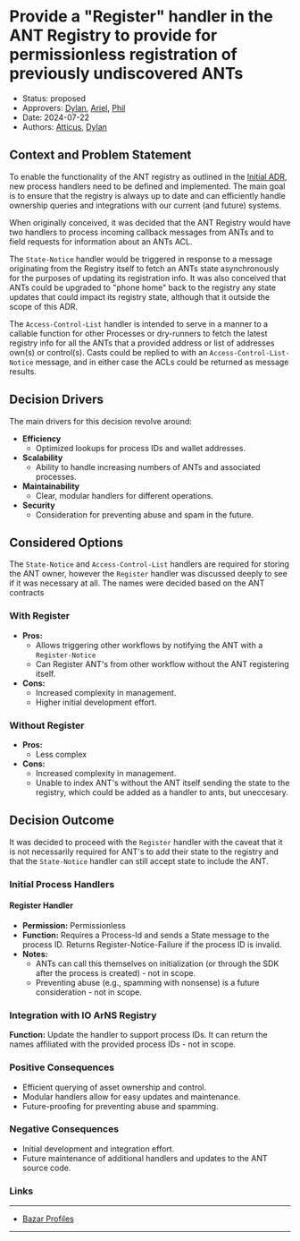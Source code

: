 # Provide a "Register" handler in the ANT Registry to provide for permissionless registration of previously undiscovered ANTs

- Status: proposed
- Approvers: [Dylan], [Ariel], [Phil]
- Date: 2024-07-22
- Authors: [Atticus], [Dylan]

## Context and Problem Statement

To enable the functionality of the ANT registry as outlined in the [Initial
ADR], new process handlers need to be defined and implemented. The main goal is to
ensure that the registry is always up to date and can efficiently handle ownership
queries and integrations with our current (and future) systems.

When originally conceived, it was decided that the ANT Registry would have two
handlers to process incoming callback messages from ANTs and to field requests
for information about an ANTs ACL.

The `State-Notice` handler would be triggered in response to a message
originating from the Registry itself to fetch an ANTs state asynchronously for
the purposes of updating its registration info. It was also conceived that ANTs
could be upgraded to "phone home" back to the registry any state updates that
could impact its registry state, although that it outside the scope of this ADR.

The `Access-Control-List` handler is intended to serve in a manner to a callable
function for other Processes or dry-runners to fetch the latest registry info
for all the ANTs that a provided address or list of addresses own(s) or
control(s). Casts could be replied to with an `Access-Control-List-Notice`
message, and in either case the ACLs could be returned as message results.

## Decision Drivers

The main drivers for this decision revolve around:

- **Efficiency**
  - Optimized lookups for process IDs and wallet addresses.
- **Scalability**
  - Ability to handle increasing numbers of ANTs and associated processes.
- **Maintainability**
  - Clear, modular handlers for different operations.
- **Security**
  - Consideration for preventing abuse and spam in the future.

## Considered Options

The `State-Notice` and `Access-Control-List` handlers are required for storing
the ANT owner, however the `Register` handler was discussed deeply to see if it
was necessary at all. The names were decided based on the ANT contracts

### With Register

- **Pros:**
  - Allows triggering other workflows by notifying the ANT with a
    `Register-Notice`
  - Can Register ANT's from other workflow without the ANT registering itself.
- **Cons:**
  - Increased complexity in management.
  - Higher initial development effort.

### Without Register

- **Pros:**
  - Less complex
- **Cons:**
  - Increased complexity in management.
  - Unable to index ANT's without the ANT itself sending the state to the
    registry, which could be added as a handler to ants, but uneccesary.

## Decision Outcome

It was decided to proceed with the `Register` handler with the caveat that it is
not necessarily required for ANT's to add their state to the registry and that
the `State-Notice` handler can still accept state to include the ANT.

### Initial Process Handlers

#### Register Handler

- **Permission:** Permissionless
- **Function:** Requires a Process-Id and sends a State message to the process
  ID. Returns Register-Notice-Failure if the process ID is invalid.
- **Notes:**
  - ANTs can call this themselves on initialization (or through the SDK after
    the process is created) - not in scope.
  - Preventing abuse (e.g., spamming with nonsense) is a future consideration -
    not in scope.

### Integration with IO ArNS Registry

**Function:** Update the handler to support process IDs. It can return the names
affiliated with the provided process IDs - not in scope.

### Positive Consequences

- Efficient querying of asset ownership and control.
- Modular handlers allow for easy updates and maintenance.
- Future-proofing for preventing abuse and spamming.

### Negative Consequences

- Initial development and integration effort.
- Future maintenance of additional handlers and updates to the ANT source code.

### Links

---

- [Bazar Profiles](https://github.com/permaweb/ao-permaweb/tree/main/services/profiles)

---

[Initial ADR]: 1-initial.md
[ADR Template]: https://adr.github.io/
[Atticus]: https://github.com/atticusofsparta
[Dylan]: https://github.com/dtfiedler
[Ariel]: https://github.com/arielmelendez
[Phil]: https://github.com/vilenarios
